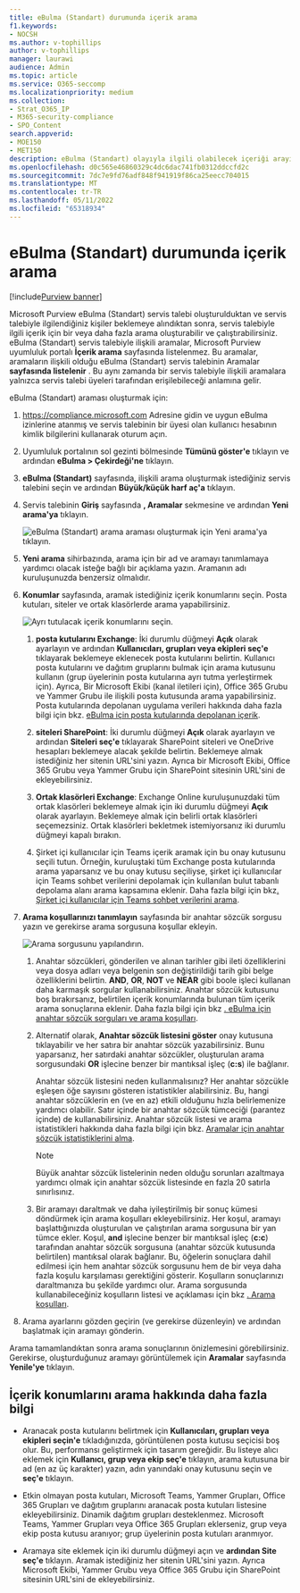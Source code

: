 ```yaml
---
title: eBulma (Standart) durumunda içerik arama
f1.keywords:
- NOCSH
ms.author: v-tophillips
author: v-tophillips
manager: laurawi
audience: Admin
ms.topic: article
ms.service: O365-seccomp
ms.localizationpriority: medium
ms.collection:
- Strat_O365_IP
- M365-security-compliance
- SPO_Content
search.appverid:
- MOE150
- MET150
description: eBulma (Standart) olayıyla ilgili olabilecek içeriği arayın.
ms.openlocfilehash: d0c565e46860329c4dc6dac741fb0312ddccfd2c
ms.sourcegitcommit: 7dc7e9fd76adf848f941919f86ca25eecc704015
ms.translationtype: MT
ms.contentlocale: tr-TR
ms.lasthandoff: 05/11/2022
ms.locfileid: "65318934"
---
```

# <a name="search-for-content-in-a-ediscovery-standard-case"></a>eBulma (Standart) durumunda içerik arama

[!include[Purview banner](../includes/purview-rebrand-banner.md)]

Microsoft Purview eBulma (Standart) servis talebi oluşturulduktan ve servis talebiyle ilgilendiğiniz kişiler beklemeye alındıktan sonra, servis talebiyle ilgili içerik için bir veya daha fazla arama oluşturabilir ve çalıştırabilirsiniz. eBulma (Standart) servis talebiyle ilişkili aramalar, Microsoft Purview uyumluluk portalı **İçerik arama** sayfasında listelenmez. Bu aramalar, aramaların ilişkili olduğu eBulma (Standart) servis talebinin Aramalar **sayfasında listelenir** . Bu aynı zamanda bir servis talebiyle ilişkili aramalara yalnızca servis talebi üyeleri tarafından erişilebileceği anlamına gelir.

eBulma (Standart) araması oluşturmak için:
  
1. <https://compliance.microsoft.com> Adresine gidin ve uygun eBulma izinlerine atanmış ve servis talebinin bir üyesi olan kullanıcı hesabının kimlik bilgilerini kullanarak oturum açın.

2. Uyumluluk portalının sol gezinti bölmesinde **Tümünü göster'e** tıklayın ve ardından **eBulma > Çekirdeği'ne** tıklayın.

3. **eBulma (Standart)** sayfasında, ilişkili arama oluşturmak istediğiniz servis talebini seçin ve ardından **Büyük/küçük harf aç'a** tıklayın.

4. Servis talebinin **Giriş** sayfasında **, Aramalar** sekmesine ve ardından **Yeni arama'ya** tıklayın.

   ![eBulma (Standart) arama araması oluşturmak için Yeni arama'ya tıklayın.](../media/CoreeDiscoverySearch1.png)

5. **Yeni arama** sihirbazında, arama için bir ad ve aramayı tanımlamaya yardımcı olacak isteğe bağlı bir açıklama yazın. Aramanın adı kuruluşunuzda benzersiz olmalıdır.

6. **Konumlar** sayfasında, aramak istediğiniz içerik konumlarını seçin. Posta kutuları, siteler ve ortak klasörlerde arama yapabilirsiniz.

    ![Ayrı tutulacak içerik konumlarını seçin.](../media/ContentSearchLocations.png)
  
   1. **posta kutularını Exchange**: İki durumlu düğmeyi **Açık** olarak ayarlayın ve ardından **Kullanıcıları, grupları veya ekipleri seç'e** tıklayarak beklemeye eklenecek posta kutularını belirtin. Kullanıcı posta kutularını ve dağıtım gruplarını bulmak için arama kutusunu kullanın (grup üyelerinin posta kutularına ayrı tutma yerleştirmek için). Ayrıca, Bir Microsoft Ekibi (kanal iletileri için), Office 365 Grubu ve Yammer Grubu ile ilişkili posta kutusunda arama yapabilirsiniz. Posta kutularında depolanan uygulama verileri hakkında daha fazla bilgi için bkz. [eBulma için posta kutularında depolanan içerik](what-is-stored-in-exo-mailbox.md).

   2. **siteleri SharePoint**: İki durumlu düğmeyi **Açık** olarak ayarlayın ve ardından **Siteleri seç'e** tıklayarak SharePoint siteleri ve OneDrive hesapları beklemeye alacak şekilde belirtin. Beklemeye almak istediğiniz her sitenin URL'sini yazın. Ayrıca bir Microsoft Ekibi, Office 365 Grubu veya Yammer Grubu için SharePoint sitesinin URL'sini de ekleyebilirsiniz.
  
   3. **Ortak klasörleri Exchange**: Exchange Online kuruluşunuzdaki tüm ortak klasörleri beklemeye almak için iki durumlu düğmeyi **Açık** olarak ayarlayın. Beklemeye almak için belirli ortak klasörleri seçemezsiniz. Ortak klasörleri bekletmek istemiyorsanız iki durumlu düğmeyi kapalı bırakın.
  
   4. Şirket içi kullanıcılar için Teams içerik aramak için bu onay kutusunu seçili tutun. Örneğin, kuruluştaki tüm Exchange posta kutularında arama yaparsanız ve bu onay kutusu seçiliyse, şirket içi kullanıcılar için Teams sohbet verilerini depolamak için kullanılan bulut tabanlı depolama alanı arama kapsamına eklenir. Daha fazla bilgi için bkz[. Şirket içi kullanıcılar için Teams sohbet verilerini arama](search-cloud-based-mailboxes-for-on-premises-users.md).

7. **Arama koşullarınızı tanımlayın** sayfasında bir anahtar sözcük sorgusu yazın ve gerekirse arama sorgusuna koşullar ekleyin.

   ![Arama sorgusunu yapılandırın.](../media/ContentSearchQuery.png)

   1. Anahtar sözcükleri, gönderilen ve alınan tarihler gibi ileti özelliklerini veya dosya adları veya belgenin son değiştirildiği tarih gibi belge özelliklerini belirtin. **AND**, **OR**, **NOT** ve **NEAR** gibi boole işleci kullanan daha karmaşık sorgular kullanabilirsiniz. Anahtar sözcük kutusunu boş bırakırsanız, belirtilen içerik konumlarında bulunan tüm içerik arama sonuçlarına eklenir. Daha fazla bilgi için bkz [. eBulma için anahtar sözcük sorguları ve arama koşulları](keyword-queries-and-search-conditions.md).

   2. Alternatif olarak, **Anahtar sözcük listesini göster** onay kutusuna tıklayabilir ve her satıra bir anahtar sözcük yazabilirsiniz. Bunu yaparsanız, her satırdaki anahtar sözcükler, oluşturulan arama sorgusundaki **OR** işlecine benzer bir mantıksal işleç (**c:s**) ile bağlanır.

      Anahtar sözcük listesini neden kullanmalısınız? Her anahtar sözcükle eşleşen öğe sayısını gösteren istatistikler alabilirsiniz. Bu, hangi anahtar sözcüklerin en (ve en az) etkili olduğunu hızla belirlemenize yardımcı olabilir. Satır içinde bir anahtar sözcük tümceciği (parantez içinde) de kullanabilirsiniz. Anahtar sözcük listesi ve arama istatistikleri hakkında daha fazla bilgi için bkz. [Aramalar için anahtar sözcük istatistiklerini alma](view-keyword-statistics-for-content-search.md#get-keyword-statistics-for-searches).

      > [!NOTE]
      > Büyük anahtar sözcük listelerinin neden olduğu sorunları azaltmaya yardımcı olmak için anahtar sözcük listesinde en fazla 20 satırla sınırlısınız.

   3. Bir aramayı daraltmak ve daha iyileştirilmiş bir sonuç kümesi döndürmek için arama koşulları ekleyebilirsiniz. Her koşul, aramayı başlattığınızda oluşturulan ve çalıştırılan arama sorgusuna bir yan tümce ekler. Koşul, **and** işlecine benzer bir mantıksal işleç (**c:c**) tarafından anahtar sözcük sorgusuna (anahtar sözcük kutusunda belirtilen) mantıksal olarak bağlanır. Bu, öğelerin sonuçlara dahil edilmesi için hem anahtar sözcük sorgusunu hem de bir veya daha fazla koşulu karşılaması gerektiğini gösterir. Koşulların sonuçlarınızı daraltmanıza bu şekilde yardımcı olur. Arama sorgusunda kullanabileceğiniz koşulların listesi ve açıklaması için bkz [. Arama koşulları](keyword-queries-and-search-conditions.md#search-conditions).

8. Arama ayarlarını gözden geçirin (ve gerekirse düzenleyin) ve ardından başlatmak için aramayı gönderin.

Arama tamamlandıktan sonra arama sonuçlarının önizlemesini görebilirsiniz. Gerekirse, oluşturduğunuz aramayı görüntülemek için **Aramalar** sayfasında **Yenile'ye** tıklayın.

## <a name="more-information-about-searching-content-locations"></a>İçerik konumlarını arama hakkında daha fazla bilgi

- Aranacak posta kutularını belirtmek için **Kullanıcıları, grupları veya ekipleri seçin'e** tıkladığınızda, görüntülenen posta kutusu seçicisi boş olur. Bu, performansı geliştirmek için tasarım gereğidir. Bu listeye alıcı eklemek için **Kullanıcı, grup veya ekip seç'e** tıklayın, arama kutusuna bir ad (en az üç karakter) yazın, adın yanındaki onay kutusunu seçin ve **seç'e** tıklayın.

- Etkin olmayan posta kutuları, Microsoft Teams, Yammer Grupları, Office 365 Grupları ve dağıtım gruplarını aranacak posta kutuları listesine ekleyebilirsiniz. Dinamik dağıtım grupları desteklenmez. Microsoft Teams, Yammer Grupları veya Office 365 Grupları eklerseniz, grup veya ekip posta kutusu aranıyor; grup üyelerinin posta kutuları aranmıyor.

- Aramaya site eklemek için iki durumlu düğmeyi açın ve **ardından Site seç'e** tıklayın. Aramak istediğiniz her sitenin URL'sini yazın. Ayrıca Microsoft Ekibi, Yammer Grubu veya Office 365 Grubu için SharePoint sitesinin URL'sini de ekleyebilirsiniz.
